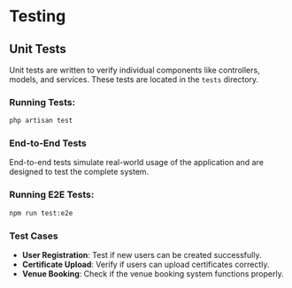 # Testing

## Unit Tests
Unit tests are written to verify individual components like controllers, models, and services. These tests are located in the `tests` directory.

### Running Tests:
```bash
php artisan test
```

### End-to-End Tests
End-to-end tests simulate real-world usage of the application and are designed to test the complete system.

### Running E2E Tests:
```bash
npm run test:e2e
```

### Test Cases
- **User Registration**: Test if new users can be created successfully.
- **Certificate Upload**: Verify if users can upload certificates correctly.
- **Venue Booking**: Check if the venue booking system functions properly.